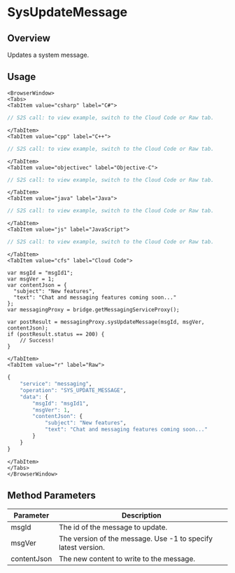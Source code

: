 # SysUpdateMessage
## Overview
Updates a system message.

<PartialServop service_name="messaging" operation_name="SYS_UPDATE_MESSAGE" />

## Usage

```mdx-code-block
<BrowserWindow>
<Tabs>
<TabItem value="csharp" label="C#">
```

```csharp
// S2S call: to view example, switch to the Cloud Code or Raw tab.
```

```mdx-code-block
</TabItem>
<TabItem value="cpp" label="C++">
```

```cpp
// S2S call: to view example, switch to the Cloud Code or Raw tab.
```

```mdx-code-block
</TabItem>
<TabItem value="objectivec" label="Objective-C">
```

```objectivec
// S2S call: to view example, switch to the Cloud Code or Raw tab.
```

```mdx-code-block
</TabItem>
<TabItem value="java" label="Java">
```

```java
// S2S call: to view example, switch to the Cloud Code or Raw tab.
```

```mdx-code-block
</TabItem>
<TabItem value="js" label="JavaScript">
```

```javascript
// S2S call: to view example, switch to the Cloud Code or Raw tab.
```

```mdx-code-block
</TabItem>
<TabItem value="cfs" label="Cloud Code">
```

```cfscript
var msgId = "msgId1";
var msgVer = 1;
var contentJson = {
  "subject": "New features",
  "text": "Chat and messaging features coming soon..."
};
var messagingProxy = bridge.getMessagingServiceProxy();

var postResult = messagingProxy.sysUpdateMessage(msgId, msgVer, contentJson);
if (postResult.status == 200) {
    // Success!
}
```

```mdx-code-block
</TabItem>
<TabItem value="r" label="Raw">
```

```r
{
	"service": "messaging",
	"operation": "SYS_UPDATE_MESSAGE",
	"data": {
		"msgId": "msgId1",
		"msgVer": 1,
		"contentJson": {
			"subject": "New features",
			"text": "Chat and messaging features coming soon..."
		}
	}
}
```

```mdx-code-block
</TabItem>
</Tabs>
</BrowserWindow>
```

## Method Parameters
Parameter | Description
--------- | -----------
msgId | The id of the message to update. 
msgVer | The version of the message. Use -1 to specify latest version. 
contentJson | The new content to write to the message. 


